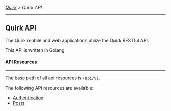 *[Quirk](../README.md) > Quirk API*

---

## Quirk API

The Quirk mobile and web applications utilize the Quirk RESTful API.

This API is written in Golang.

#### API Resources

---

The base path of all api resources is `/api/v1`.

The following API resources are available:

* [Authentication](docs/User.md)
* [Posts](docs/Post.md)
